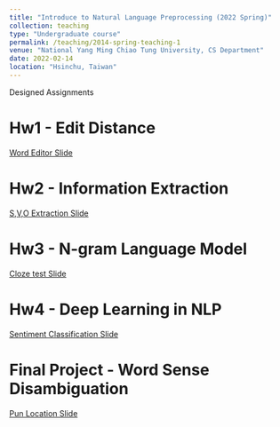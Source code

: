 ```yaml
---
title: "Introduce to Natural Language Preprocessing (2022 Spring)"
collection: teaching
type: "Undergraduate course"
permalink: /teaching/2014-spring-teaching-1
venue: "National Yang Ming Chiao Tung University, CS Department"
date: 2022-02-14
location: "Hsinchu, Taiwan"
---
```


Designed Assignments

Hw1 - Edit Distance
======
[Word Editor Slide](https://docs.google.com/presentation/d/1S_rs7IROvdybkWO70Hpq39tToZnzGagjZVBuNIlrOtE/edit?usp=sharing)

Hw2 - Information Extraction
======
[S,V,O Extraction Slide](https://docs.google.com/presentation/d/1PLRj0d6xgLYrZdRlS3yY2_mUuHb0yRaE1bCIZuCZHRY/edit?usp=sharing)

Hw3 - N-gram Language Model
======
[Cloze test Slide](https://docs.google.com/presentation/d/1a_SpWF8FNGXrX1-qL0F3VXsG3nPYV-IRGfWcgWUDbZU/edit?usp=sharing)

Hw4 - Deep Learning in NLP
======
[Sentiment Classification Slide](https://docs.google.com/presentation/d/1lld1-ceg5T2gmA_aXNI6ceuoAApNKgq-GGqjWRRT4fI/edit?usp=sharing)

Final Project - Word Sense Disambiguation
======
[Pun Location Slide](https://docs.google.com/presentation/d/1rzQ9Dzy5QMiQNeaJpoiV5IwmxOxHe9DWI8EXfOc2xwA/edit?usp=sharing)
